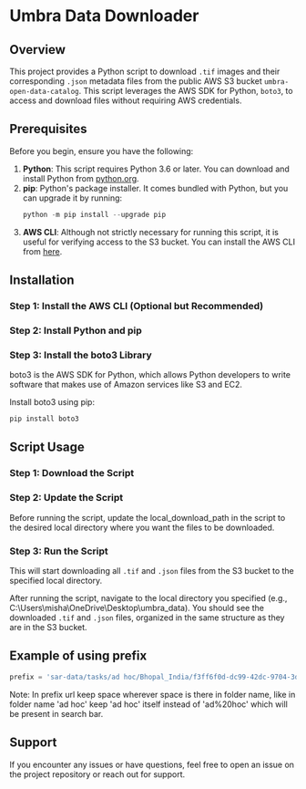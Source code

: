 # Umbra Data Downloader

## Overview

This project provides a Python script to download `.tif` images and their corresponding `.json` metadata files from the public AWS S3 bucket `umbra-open-data-catalog`. This script leverages the AWS SDK for Python, `boto3`, to access and download files without requiring AWS credentials.

## Prerequisites

Before you begin, ensure you have the following:

1. **Python**: This script requires Python 3.6 or later. You can download and install Python from [python.org](https://www.python.org/downloads/).
2. **pip**: Python's package installer. It comes bundled with Python, but you can upgrade it by running:
    ```python
    python -m pip install --upgrade pip
    ```
3. **AWS CLI**: Although not strictly necessary for running this script, it is useful for verifying access to the S3 bucket. You can install the AWS CLI from [here](https://aws.amazon.com/cli/).

## Installation

### Step 1: Install the AWS CLI (Optional but Recommended)

### Step 2: Install Python and pip

### Step 3: Install the boto3 Library

boto3 is the AWS SDK for Python, which allows Python developers to write software that makes use of Amazon services like S3 and EC2.

Install boto3 using pip:

```python
pip install boto3
```

## Script Usage

### Step 1: Download the Script

### Step 2: Update the Script

Before running the script, update the local_download_path in the script to the desired local directory where you want the files to be downloaded.

### Step 3: Run the Script

This will start downloading all `.tif` and `.json` files from the S3 bucket to the specified local directory.

After running the script, navigate to the local directory you specified (e.g., C:\Users\misha\OneDrive\Desktop\umbra_data). You should see the downloaded `.tif` and `.json` files, organized in the same structure as they are in the S3 bucket.

## Example of using prefix

```python
prefix = 'sar-data/tasks/ad hoc/Bhopal_India/f3ff6f0d-dc99-42dc-9704-3d9adc3f5e56/2024-02-14-16-57-13_UMBRA-07/'
```

Note: In prefix url keep space wherever space is there in folder name, like in folder name 'ad hoc' keep 'ad hoc' itself instead of 'ad%20hoc' which will be present in search bar.

## Support

If you encounter any issues or have questions, feel free to open an issue on the project repository or reach out for support.
